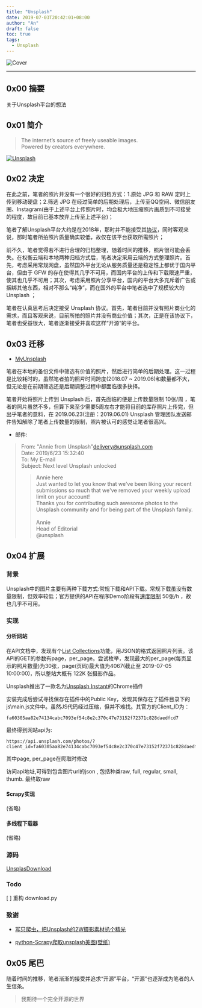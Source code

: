 ```yaml
---
title: "Unsplash"
date: 2019-07-03T20:42:01+08:00
author: "An"
draft: false
toc: true
tags: 
  - Unsplash
---
```


![Cover](https://images.unsplash.com/photo-1559275608-a600f8b7e110?ixlib=rb-1.2.1&ixid=eyJhcHBfaWQiOjEyMDd9&auto=format&fit=crop&w=1000&q=100)

---

<!-- require APlayer -->
<link rel="stylesheet" href="https://cdn.jsdelivr.net/npm/aplayer/dist/APlayer.min.css">
<script src="https://cdn.jsdelivr.net/npm/aplayer/dist/APlayer.min.js"></script>
<!-- require MetingJS -->
<script src="https://cdn.jsdelivr.net/npm/meting@2/dist/Meting.min.js"></script>

<meting-js
        server="netease"
        type="song"
        id="29401226">
</meting-js>

## 0x00 摘要

关于Unsplash平台的想法

## 0x01 简介

>The internet’s source of freely useable images.  
>Powered by creators everywhere.

[![Unsplash](https://images.unsplash.com/moment-1544716590524-4fc5a168786e?dpr=3&auto=format&fit=crop&w=600&q=60 "Unsplash")](https://unsplash.com/)

## 0x02 决定

在此之前，笔者的照片并没有一个很好的归档方式：1.原始 JPG 和 RAW 定时上传到移动硬盘；2.筛选 JPG 在经过简单的后期处理后，上传至QQ空间、微信朋友圈、Instagram(由于上述平台上传照片时，均会极大地压缩照片画质到不可接受的程度，故目前已基本放弃上传至上述平台)；

笔者了解Unsplash平台大约是在2018年，那时并不能接受其[协议](https://unsplash.com/license)，同时客观来说，那时笔者所拍照片质量确实较低，故仅在该平台获取所需照片；

前不久，笔者觉得若不进行合理的归档整理，随着时间的推移，照片很可能会丢失。在权衡云端和本地两种归档方式后，笔者决定采用云端的方式整理照片。首先，考虑采用常规网盘，虽然国外平台无论从服务质量还是稳定性上都优于国内平台，但由于 GFW 的存在使得其几乎不可用，而国内平台的上传和下载限速严重，使其也几乎不可用；其次，考虑采用照片分享平台，国内的平台大多充斥着广告或捆绑其他东西，相对不那么“纯净”，而在国外的平台中笔者选中了规模较大的 Unsplash ；

笔者在认真思考后决定接受 Unsplash 协议。首先，笔者目前并没有照片商业化的需求，而且客观来说，目前所拍的照片并没有商业价值；其次，正是在该协议下，笔者也受益很大，笔者逐渐接受并喜欢这样“开源”的平台。

## 0x03 迁移

- [MyUnsplash](https://unsplash.com/@explore_)

笔者在本地的备份文件中筛选有价值的照片，然后进行简单的后期处理。这一过程是比较耗时的，虽然笔者拍的照片时间跨度(2018.07 ~ 2019.06)和数量都不大，但无论是在前期筛选还是后期调整过程中都面临很多抉择。

笔者开始将照片上传到 Unsplash 后，首先面临的便是上传数量限制 10张/周 ，笔者的照片虽然不多，但算下来至少需要5周左右才能将目前的库存照片上传完，但出乎笔者的意料，在 2019.06.23(注册：2019.06.01) Unsplash 管理团队发送邮件告知解除了笔者上传数量的限制，照片被认可的感觉让笔者很高兴。

- 邮件:

>From: "Annie from Unsplash"<delivery@unsplash.com>  
>Date: 2019/6/23 15:32:40  
>To: My E-mail  
>Subject: Next level Unsplash unlocked  
>>Annie here  <br/> 
>>Just wanted to let you know that we've been liking your recent submissions so much that we've removed your weekly upload limit on your account!  <br/> 
>>Thanks you for contributing such awesome photos to the Unsplash community and for being part of the Unsplash family.  <br/> <br/> 
>>Annie  
>>Head of Editorial  
>>@unsplash

## 0x04 扩展

### 背景

Unsplash中的图片主要有两种下载方式:常规下载和API下载。常规下载虽没有数量限制，但效率较低；官方提供的API在程序Demo阶段有[速度限制](https://unsplash.com/documentation#rate-limiting) 50张/h ，故也几乎不可用。

### 实现

#### 分析网站

在API文档中，发现有个[List Collections](https://unsplash.com/documentation#list-photos)功能，用JSON的格式返回照片列表。该API的GET的参数有page，per_page。尝试枚举，发现最大的per_page(每页显示的照片数量)为30张，page(页码)最大值为4067(截止至 2019-07-05 10:00:00)，所以整站大概有 122K 张摄影作品。

Unsplash推出了一款名为[Unsplash Instant](https://instant.unsplash.com/?utm_campaign=api-feature&utm_medium=referral&utm_source=unsplash)的Chrome插件

安装完成后尝试寻找保存在插件中的Public Key，发现其保存在了插件目录下的js\main.js文件中。虽然JS代码经过压缩，但并不难找。其官方的Client_ID为：

```text
fa60305aa82e74134cabc7093ef54c8e2c370c47e73152f72371c828daedfcd7
```

最终得到网站api为:

```text
https://api.unsplash.com/photos/?client_id=fa60305aa82e74134cabc7093ef54c8e2c370c47e73152f72371c828daedfcd7&page=1&per_page=30
```

其中page, per_page在爬取时修改

访问api地址,可得到包含图片url的json , 包括种类raw, full, regular, small, thumb. 最终取raw

#### Scrapy实现

(省略)

#### 多线程下载器

(省略)

### 源码

[UnsplasDownload](https://github.com/Explore-Space/UnsplashDownload)

### Todo

[ ] 重构 download.py

### 致谢

- [写只爬虫，把Unsplash的2W摄影素材扒个精光](https://zhuanlan.zhihu.com/p/24855089)

- [python-Scrapy爬取unsplash美图(壁纸)](https://blog.csdn.net/baidu_21802103/article/details/81147050)

## 0x05 尾巴

随着时间的推移，笔者渐渐的接受并追求“开源”平台，“开源”也逐渐成为笔者的人生信条。

>我期待一个完全开源的世界

